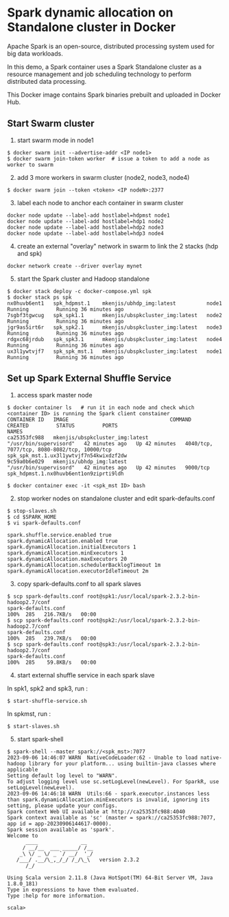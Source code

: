 # Spark dynamic allocation on Standalone cluster in Docker

Apache Spark is an open-source, distributed processing system used for big data workloads.

In this demo, a Spark container uses a Spark Standalone cluster as a resource management and job scheduling technology to perform distributed data processing.

This Docker image contains Spark binaries prebuilt and uploaded in Docker Hub.

## Start Swarm cluster

1. start swarm mode in node1
```shell
$ docker swarm init --advertise-addr <IP node1>
$ docker swarm join-token worker  # issue a token to add a node as worker to swarm
```

2. add 3 more workers in swarm cluster (node2, node3, node4)
```shell
$ docker swarm join --token <token> <IP nodeN>:2377
```

3. label each node to anchor each container in swarm cluster
```shell
docker node update --label-add hostlabel=hdpmst node1
docker node update --label-add hostlabel=hdp1 node2
docker node update --label-add hostlabel=hdp2 node3
docker node update --label-add hostlabel=hdp3 node4
```

4. create an external "overlay" network in swarm to link the 2 stacks (hdp and spk)
```shell
docker network create --driver overlay mynet
```

5. start the Spark cluster and Hadoop standalone
```shell
$ docker stack deploy -c docker-compose.yml spk
$ docker stack ps spk
nx0huvb6ent1   spk_hdpmst.1    mkenjis/ubhdp_img:latest          node1     Running         Running 36 minutes ago             
7sgbf3tgwcug   spk_spk1.1      mkenjis/ubspkcluster_img:latest   node2     Running         Running 36 minutes ago             
jgr9as5irt6r   spk_spk2.1      mkenjis/ubspkcluster_img:latest   node3     Running         Running 36 minutes ago             
rdgxc68jrdub   spk_spk3.1      mkenjis/ubspkcluster_img:latest   node4     Running         Running 36 minutes ago             
ux3l1ywtvjf7   spk_spk_mst.1   mkenjis/ubspkcluster_img:latest   node1     Running         Running 36 minutes ago
```

## Set up Spark External Shuffle Service

1. access spark master node
```shell
$ docker container ls   # run it in each node and check which <container ID> is running the Spark client constainer
CONTAINER ID   IMAGE                                 COMMAND                  CREATED         STATUS         PORTS                                          NAMES
ca25353fc988   mkenjis/ubspkcluster_img:latest   "/usr/bin/supervisord"   42 minutes ago   Up 42 minutes   4040/tcp, 7077/tcp, 8080-8082/tcp, 10000/tcp   spk_spk_mst.1.ux3l1ywtvjf7n54kwixdzf2dw
9c59a0b6e029   mkenjis/ubhdp_img:latest          "/usr/bin/supervisord"   42 minutes ago   Up 42 minutes   9000/tcp                                       spk_hdpmst.1.nx0huvb6ent1on9ziprti9ldh

$ docker container exec -it <spk_mst ID> bash
```

2. stop worker nodes on standalone cluster and edit spark-defaults.conf
```shell
$ stop-slaves.sh
$ cd $SPARK_HOME
$ vi spark-defaults.conf

spark.shuffle.service.enabled true
spark.dynamicAllocation.enabled true
spark.dynamicAllocation.initialExecutors 1
spark.dynamicAllocation.minExecutors 1
spark.dynamicAllocation.maxExecutors 20
spark.dynamicAllocation.schedulerBacklogTimeout 1m
spark.dynamicAllocation.executorIdleTimeout 2m
```

3. copy spark-defaults.conf to all spark slaves
```shell
$ scp spark-defaults.conf root@spk1:/usr/local/spark-2.3.2-bin-hadoop2.7/conf
spark-defaults.conf                                                               100%  285   216.7KB/s   00:00    
$ scp spark-defaults.conf root@spk2:/usr/local/spark-2.3.2-bin-hadoop2.7/conf
spark-defaults.conf                                                               100%  285   239.7KB/s   00:00    
$ scp spark-defaults.conf root@spk3:/usr/local/spark-2.3.2-bin-hadoop2.7/conf
spark-defaults.conf                                                               100%  285    59.8KB/s   00:00
```

4. start external shuffle service in each spark slave

In spk1, spk2 and spk3, run :
```shell
$ start-shuffle-service.sh
```

In spkmst, run :
```shell
$ start-slaves.sh
```

5. start spark-shell
```shell
$ spark-shell --master spark://<spk_mst>:7077
2023-09-06 14:46:07 WARN  NativeCodeLoader:62 - Unable to load native-hadoop library for your platform... using builtin-java classes where applicable
Setting default log level to "WARN".
To adjust logging level use sc.setLogLevel(newLevel). For SparkR, use setLogLevel(newLevel).
2023-09-06 14:46:18 WARN  Utils:66 - spark.executor.instances less than spark.dynamicAllocation.minExecutors is invalid, ignoring its setting, please update your configs.
Spark context Web UI available at http://ca25353fc988:4040
Spark context available as 'sc' (master = spark://ca25353fc988:7077, app id = app-20230906144617-0000).
Spark session available as 'spark'.
Welcome to
      ____              __
     / __/__  ___ _____/ /__
    _\ \/ _ \/ _ `/ __/  '_/
   /___/ .__/\_,_/_/ /_/\_\   version 2.3.2
      /_/
         
Using Scala version 2.11.8 (Java HotSpot(TM) 64-Bit Server VM, Java 1.8.0_181)
Type in expressions to have them evaluated.
Type :help for more information.

scala>
```



